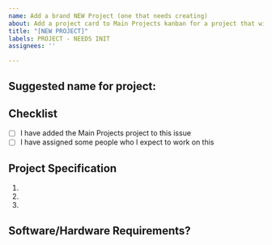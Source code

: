 ```yaml
---
name: Add a brand NEW Project (one that needs creating)
about: Add a project card to Main Projects kanban for a project that will need creating
title: "[NEW PROJECT]"
labels: PROJECT - NEEDS INIT
assignees: ''

---
```


## Suggested name for project:
<!--- Hopefully it will be unique and relevant to the problem --->

## Checklist
<!--- Fill the [ ] with [x] --->
- [ ] I have added the Main Projects project to this issue
- [ ] I have assigned some people who I expect to work on this

## Project Specification
<!--- Outline all specifications that the project currently has and may need, please be as descriptive as possible--->
1.
2.
3.

## Software/Hardware Requirements?
<!--- if any --->
